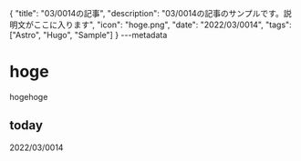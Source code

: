 {
  "title": "03/0014の記事",
  "description": "03/0014の記事のサンプルです。説明文がここに入ります",
  "icon": "hoge.png",
  "date": "2022/03/0014",
  "tags": ["Astro", "Hugo", "Sample"]
}
---metadata

# hoge
hogehoge

## today
2022/03/0014
